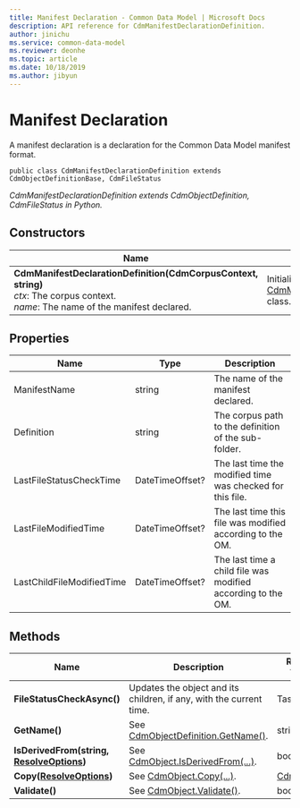 ```yaml
---
title: Manifest Declaration - Common Data Model | Microsoft Docs
description: API reference for CdmManifestDeclarationDefinition.
author: jinichu
ms.service: common-data-model
ms.reviewer: deonhe 
ms.topic: article
ms.date: 10/18/2019
ms.author: jibyun
---
```


# Manifest Declaration

A manifest declaration is a declaration for the Common Data Model manifest format.

```
public class CdmManifestDeclarationDefinition extends CdmObjectDefinitionBase, CdmFileStatus
```
*CdmManifestDeclarationDefinition extends CdmObjectDefinition, CdmFileStatus in Python.*

## Constructors
|Name|Description|
|---|---|
|**CdmManifestDeclarationDefinition(CdmCorpusContext, string)**<br/>*ctx*: The corpus context.<br/>*name*: The name of the manifest declared.|Initializes a new instance of the [CdmManifestDeclarationDefinition](manifestdeclaration.md) class.|

## Properties
|Name|Type|Description|
|---|---|---|
|ManifestName|string|The name of the manifest declared.|
|Definition|string|The corpus path to the definition of the sub-folder.|
|LastFileStatusCheckTime|DateTimeOffset?|The last time the modified time was checked for this file.|
|LastFileModifiedTime|DateTimeOffset?|The last time this file was modified according to the OM.|
|LastChildFileModifiedTime|DateTimeOffset?|The last time a child file was modified according to the OM.|

## Methods
|Name|Description|Return Type|
|---|---|---|
|**FileStatusCheckAsync()**|Updates the object and its children, if any, with the current time.|Task|
|**GetName()**|See [CdmObjectDefinition.GetName()](cdmobjectdefinition.md#methods).|string|
|**IsDerivedFrom(string, [ResolveOptions](../utilities/resolveoptions.md))**|See [CdmObject.IsDerivedFrom(...)](cdmobject.md#methods).|bool|
|**Copy([ResolveOptions](../utilities/resolveoptions.md))**|See [CdmObject.Copy(...)](cdmobject.md#methods).|[CdmObject](cdmobject.md)|
|**Validate()**|See [CdmObject.Validate()](cdmobject.md#methods).|bool|

